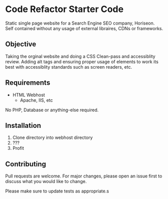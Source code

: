 # Code Refactor Starter Code

Static single page website for a Search Engine SEO company, Horiseon. Self contained without any usage of external libraires, CDNs or frameworks.

## Objective
Taking the orginal website and doing a CSS Clean-pass and accessiblity review. Adding alt tags and ensuring proper usage of elements to work its best with accessiblity standards such as screen readers, etc.

## Requirements
* HTML Webhost
   * Apache, IIS, etc

No PHP, Database or anything-else required.

## Installation
1. Clone directory into webhost directory
2. ???
3. Profit

## Contributing
Pull requests are welcome. For major changes, please open an issue first to discuss what you would like to change.

Please make sure to update tests as appropriate.s